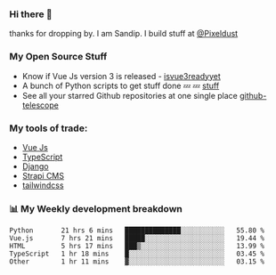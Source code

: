 ### Hi there 👋

thanks for dropping by.
I am Sandip. I build stuff at [@Pixeldust](github.com/pixeldust-in/)

###  **My Open Source Stuff**

 - Know if Vue Js version 3 is released -  [isvue3readyyet](https://github.com/sandiprb/isvue3readyyet)
 - A bunch of Python scripts to get stuff done 💤 💤 [stuff](https://github.com/sandiprb/stuff)
 - See all your starred Github repositories at one single place [github-telescope](https://github.com/sandiprb/github-telescope)



###  **My tools of trade:**
 - [Vue Js](https://github.com/vuejs/vue/)
 - [TypeScript](https://github.com/microsoft/TypeScript)
 - [Django](github.com/django/django)
 - [Strapi CMS](github.com/strapi/strapi)
 - [tailwindcss](https://github.com/tailwindlabs/tailwindcss)


###  📊 **My Weekly development breakdown**
<!--START_SECTION:waka-->
```text
Python       21 hrs 6 mins   ██████████████░░░░░░░░░░░   55.80 % 
Vue.js       7 hrs 21 mins   █████░░░░░░░░░░░░░░░░░░░░   19.44 % 
HTML         5 hrs 17 mins   ███▒░░░░░░░░░░░░░░░░░░░░░   13.99 % 
TypeScript   1 hr 18 mins    █░░░░░░░░░░░░░░░░░░░░░░░░   03.45 % 
Other        1 hr 11 mins    ▓░░░░░░░░░░░░░░░░░░░░░░░░   03.15 % 
```
<!--END_SECTION:waka-->
